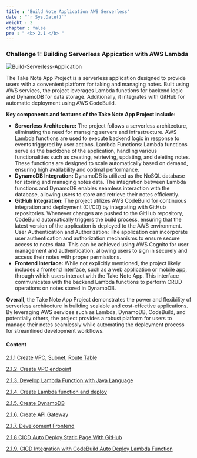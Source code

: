 ```yaml
---
title : "Build Note Application AWS Serverless"
date : "`r Sys.Date()`"
weight : 2
chapter : false
pre : " <b> 2.1 </b> "
---
```



### Challenge 1: Building Serverless Appication with AWS Lambda
![Build-Serverless-Application](/aws-stutdy-group-workshop/images/2/FJCAws.png?featherlight=false&width=50pc)

The Take Note App Project is a serverless application designed to provide users with a convenient platform for taking and managing notes. Built using AWS services, the project leverages Lambda functions for backend logic and DynamoDB for data storage. Additionally, it integrates with GitHub for automatic deployment using AWS CodeBuild.

**Key components and features of the Take Note App Project include:**

+ **Serverless Architecture:** The project follows a serverless architecture, eliminating the need for managing servers and infrastructure. AWS Lambda functions are used to execute backend logic in response to events triggered by user actions.
Lambda Functions: Lambda functions serve as the backbone of the application, handling various functionalities such as creating, retrieving, updating, and deleting notes. These functions are designed to scale automatically based on demand, ensuring high availability and optimal performance.
+ **DynamoDB Integration:** DynamoDB is utilized as the NoSQL database for storing and managing notes data. The integration between Lambda functions and DynamoDB enables seamless interaction with the database, allowing users to store and retrieve their notes efficiently.
+ **GitHub Integration:** The project utilizes AWS CodeBuild for continuous integration and deployment (CI/CD) by integrating with GitHub repositories. Whenever changes are pushed to the GitHub repository, CodeBuild automatically triggers the build process, ensuring that the latest version of the application is deployed to the AWS environment.
User Authentication and Authorization: The application can incorporate user authentication and authorization mechanisms to ensure secure access to notes data. This can be achieved using AWS Cognito for user management and authentication, allowing users to sign in securely and access their notes with proper permissions.
+ **Frontend Interface:** While not explicitly mentioned, the project likely includes a frontend interface, such as a web application or mobile app, through which users interact with the Take Note App. This interface communicates with the backend Lambda functions to perform CRUD operations on notes stored in DynamoDB.

**Overall**, the Take Note App Project demonstrates the power and flexibility of serverless architecture in building scalable and cost-effective applications. By leveraging AWS services such as Lambda, DynamoDB, CodeBuild, and potentially others, the project provides a robust platform for users to manage their notes seamlessly while automating the deployment process for streamlined development workflows.

#### Content

[2.1.1 Create VPC, Subnet, Route Table](2.1.1.-create-vpc-subnet-route-table/)

[2.1.2. Create VPC endpoint](2.1.2.-create-vpc-endpoint/)

[2.1.3. Develop Lambda Function with Java Language](2.1.3.-develop-lambda-function-with-java-language/)

[2.1.4. Create Lambda function and deploy](2.1.4.-create-lambda-function-and-deploy/)

[2.1.5. Create DynamoDB](2.1.5.-create-dynamodb/)

[2.1.6. Create API Gateway](2.1.6.-create-api-gateway/)

[2.1.7. Development Frontend](2.1.7.-development-frontend/)

[2.1.8 CICD Auto Deploy Static Page With GitHub](2.1.8-cicd-auto-deploy-static-page-with-github/)

[2.1.9. CICD Integration with CodeBuild Auto Deploy Lambda Function](2.1.9.-cicd-integration-with-codebuild-auto-deploy-lambda-function/)
